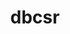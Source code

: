 ---
title: "dbcsr"
layout: cache
categories: [package, develop-2025-07-13]
meta: {"compilers": ["gcc@11.4.0"], "num_specs": 2, "num_specs_by_stack": {"e4s": 1, "e4s-neoverse-v2": 1, "root": 2}, "oss": ["ubuntu22.04"], "platforms": ["linux"], "stacks": ["e4s", "e4s-neoverse-v2", "root"], "targets": ["neoverse_v2", "x86_64_v3"], "versions": ["2.8.0"]}
spec_details: [{"compiler": "gcc@11.4.0", "hash": "fduzfhvxdj7ttmxignfucqnuzctw3scr", "os": "ubuntu22.04", "platform": "linux", "size": "-", "stacks": ["e4s", "root"], "target": "x86_64_v3", "variants": ["build_system=cmake", "build_type=Release", "~cuda", "~cuda_arch_35_k20x", "~examples", "~g2g", "generator=ninja", "~ipo", "+mpi", "~mpi_f08", "~opencl", "+openmp", "~rocm", "+shared", "smm=libxsmm", "~tests"], "versions": ["2.8.0"]}, {"compiler": "gcc@11.4.0", "hash": "m56pemhhffsff36zllxmsyokqdccxd2w", "os": "ubuntu22.04", "platform": "linux", "size": "-", "stacks": ["e4s-neoverse-v2", "root"], "target": "neoverse_v2", "variants": ["build_system=cmake", "build_type=Release", "~cuda", "~cuda_arch_35_k20x", "~examples", "~g2g", "generator=ninja", "~ipo", "+mpi", "~mpi_f08", "~opencl", "+openmp", "~rocm", "+shared", "smm=blas", "~tests"], "versions": ["2.8.0"]}]
---